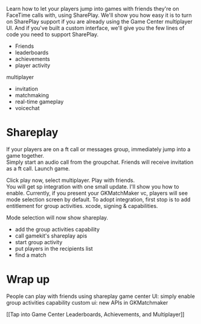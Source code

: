 Learn how to let your players jump into games with friends they're on FaceTime calls with, using SharePlay. We'll show you how easy it is to turn on SharePlay support if you are already using the Game Center multiplayer UI. And if you've built a custom interface, we'll give you the few lines of code you need to support SharePlay.

* Friends
* leaderboards
* achievements
* player activity

multiplayer
* invitation
* matchmaking
* real-time gameplay
* voicechat

# Shareplay
If your players are on a ft call or messages group, immediately jump into a game together.  
Simply start an audio call from the groupchat.  Friends will receive invitation as a ft call.  Launch game.

Click play now, select multiplayer.  Play with friends.  
You will get sp integration with one small update.  I'll show you how to enable.
Currently, if you present your GKMatchMaker vc, players will see mode selection screen by default.  To adopt integration, first stop is to add entitlement for group activities.  xcode, signing & capabilities.

Mode selection will now show shareplay.  

* add the group activities capability
* call gamekit's shareplay apis
* start group activity
* put players in the recipients list
* find a match

# Wrap up
People can play with friends using shareplay
game center UI: simply enable group activities capability
custom ui: new APIs in GKMatchmaker

[[Tap into Game Center Leaderboards, Achievements, and Multiplayer]]

